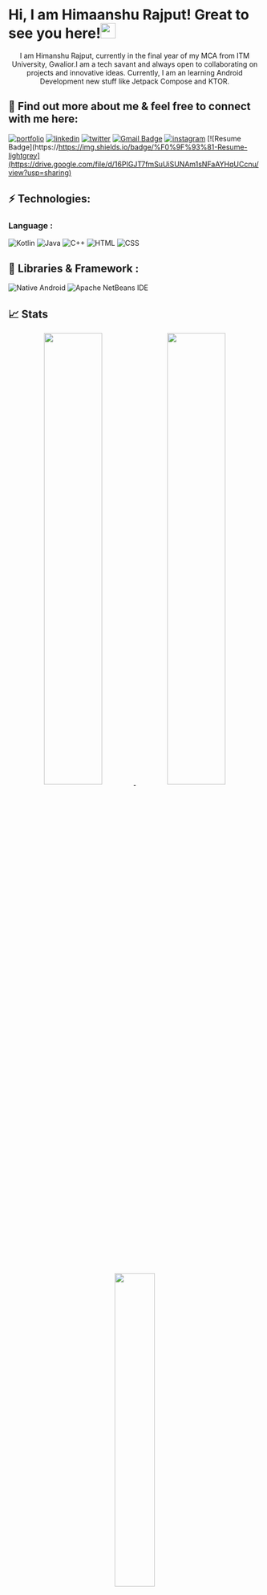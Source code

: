 # Hi, I am Himaanshu Rajput! Great to see you here!<img src="https://raw.githubusercontent.com/aemmadi/aemmadi/master/wave.gif" width="30px">
<p align="center">
I am Himanshu Rajput, currently in the final year of my MCA from ITM University, Gwalior.I am a tech savant and always open to collaborating on projects and innovative ideas. Currently, I am an learning Android Development new stuff like Jetpack Compose and KTOR.



## 🔗 Find out more about me & feel free to connect with me here:
[![portfolio](https://img.shields.io/badge/my_portfolio-000?style=for-the-badge&logo=ko-fi&logoColor=white)]()
[![linkedin](https://img.shields.io/badge/linkedin-0A66C2?style=for-the-badge&logo=linkedin&logoColor=white)](https://www.linkedin.com/in/himanshu-rajput-aa7646108/)
[![twitter](https://img.shields.io/badge/twitter-1DA1F2?style=for-the-badge&logo=twitter&logoColor=white)](https://twitter.com/HimansJoy)
[![Gmail Badge](https://img.shields.io/badge/-rajput25.himanshu1@gmail.com-c14438?style=for-the-badge&logo=Gmail&logoColor=white)](mailto:rajput25.himanshu@gmail.com)
 [![instagram](https://img.shields.io/badge/instagram-E4405F?style=for-the-badge&logo=instagram&logoColor=white)](https://www.instagram.com/_himanshun_rajput_/)
[![Resume Badge](https://https://img.shields.io/badge/%F0%9F%93%81-Resume-lightgrey](https://drive.google.com/file/d/16PIGJT7fmSuUiSUNAm1sNFaAYHqUCcnu/view?usp=sharing)
 

## ⚡ Technologies:
### Language :
![Kotlin](https://img.shields.io/badge/-Kotlin-black?style=flat-square&logo=kotlin)
![Java](https://img.shields.io/badge/-Java-E34A86?style=flat-square&logo=kotlin)
![C++](https://img.shields.io/badge/-C++-00599C?style=flat-square&logo=c)
![HTML](https://img.shields.io/badge/-HTML-4a4e69?style=flat-square&logo=HTML5)
![CSS](https://img.shields.io/badge/-CSS-006d77?style=flat-square&logo=CSS3)

## 💎 Libraries & Framework :
![Native Android](https://img.shields.io/badge/Android-2ec4b6?style=flat-square&logo=android&logoColor=white)
![Apache NetBeans IDE](https://img.shields.io/badge/Apache%20NetBeans%20IDE-8d99ae?style=flat-square&logo=Apache%20NetBeans%20IDE&logoColor=white)

## 📈 Stats
<p align="center">
 <a href="https://https://github.com/Himanshu25rajput">
  <img width="48%" src="https://github-readme-stats-eight-theta.vercel.app/api?username=Himanshu25rajput&show_icons=true&theme=tokyonight&include_all_commits=true&count_private=true" />
  <img width="48%" src="https://github-readme-streak-stats.herokuapp.com/?user=Himanshu25rajput&theme=tokyonight" />
  <img width="40%" src="https://github-readme-stats-eight-theta.vercel.app/api/top-langs/?username=Himanshu25rajput&layout=compact&langs_count=8&theme=algolia"/>
</a>
</p>
</p>
